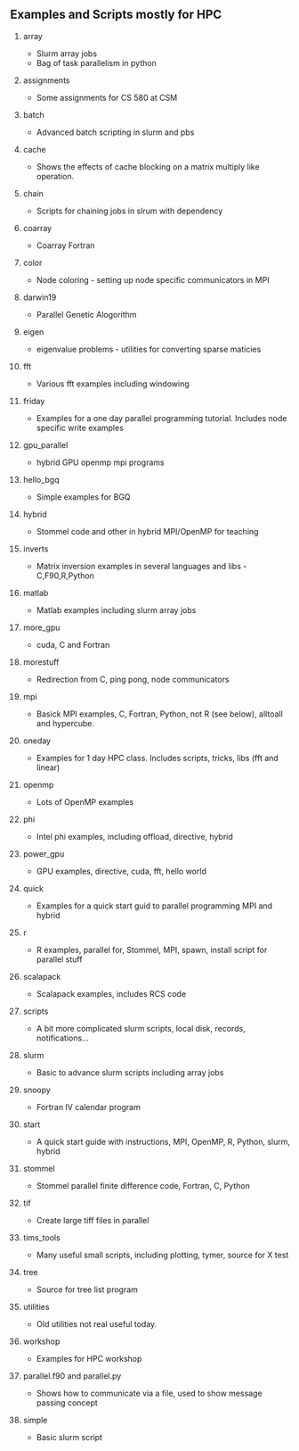 ## Examples and Scripts mostly for HPC
1. array
	* Slurm array jobs
	* Bag of task parallelism in python

2. assignments
	* Some assignments for CS 580 at CSM

3. batch
	* Advanced batch scripting in slurm and pbs
	
4. cache
	* Shows the effects of cache blocking on a matrix multiply like operation.
	
5. chain
	* Scripts for chaining jobs in slrum with dependency

6. coarray
	* Coarray Fortran 
	
7. color
	* Node coloring - setting up node specific communicators in MPI
	
8. darwin19
	* Parallel Genetic Alogorithm

9. eigen
	* eigenvalue problems - utilities for converting sparse maticies
	
10. fft
	* Various fft examples including windowing

11. friday
	* Examples for a one day parallel programming tutorial. Includes node specific write examples
	
12. gpu_parallel
	* hybrid GPU openmp mpi programs
	
13. hello_bgq
	* Simple examples for BGQ
		
14. hybrid
	* Stommel code and other in hybrid MPI/OpenMP for teaching

15. inverts
	* Matrix inversion examples in several languages and libs - C,F90,R,Python

16. matlab 
	* Matlab examples including slurm array jobs
	
17. more_gpu	
	* cuda, C and Fortran
	
18. morestuff
	* Redirection from C, ping pong, node communicators 
	
19. mpi
	* Basick MPI examples, C, Fortran, Python, not R (see below), alltoall and hypercube.

20. oneday
	* Examples for 1 day HPC class. Includes scripts, tricks, libs (fft and linear)

21. openmp
	* Lots of OpenMP examples

22. phi
	* Intel phi examples, including offload, directive, hybrid

23. power_gpu
	* GPU examples, directive, cuda, fft, hello world

24. quick
	* Examples for a quick start guid to parallel programming MPI and hybrid

25. r
	* R examples, parallel for, Stommel, MPI, spawn, install script for parallel stuff

26. scalapack
	* Scalapack examples, includes RCS code

27. scripts
	* A bit more complicated slurm scripts, local disk, records, notifications...

28. slurm
	* Basic to advance slurm scripts including array jobs

29. snoopy
	* Fortran IV calendar program

30. start
	* A quick start guide with instructions, MPI, OpenMP, R, Python, slurm, hybrid

30. stommel
	* Stommel parallel finite difference code, Fortran, C, Python

31. tif
	* Create large tiff files in parallel

32. tims_tools
	* Many useful small scripts, including plotting, tymer, source  for X test

33. tree
	* Source for tree list program
	
34. utilities
	* Old utilities not real useful today.
	
35. workshop
	* Examples for HPC workshop
	
36. parallel.f90 and parallel.py
	* Shows how to communicate via a file, used to show message passing concept
	
37. simple
	* Basic slurm script
